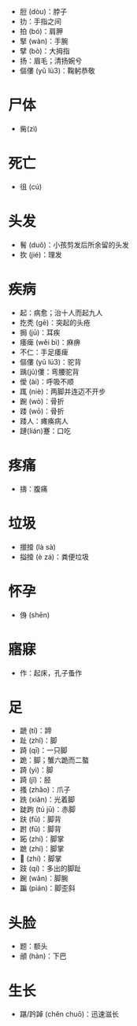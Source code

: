 
* 脰  (dòu)：脖子
* 扐：手指之间
* 拍 (bó)：肩胛
* 掔 (wàn)：手腕
* 擘 (bò)：大拇指
* 扬：眉毛；清扬婉兮
* 傴僂 (yǔ lü3)：鞠躬恭敬
# 尸体
* 胔(zì)
# 死亡
* 徂 (cú)
# 头发
* 鬌 (duǒ)：小孩剪发后所余留的头发
* 扻 (jié)：理发
# 疾病
* 起：病愈；治十人而起九人
* 扢秃 (gē)：突起的头疮
* 挶 (jū)：耳疾
* 痿痺 (wěi bì)：麻痹
* 不仁：手足痿痺
* 傴僂 (yǔ lü3)：驼背
* 踽(jǔ)僂：弯腰驼背
* 僾 (ài)：呼吸不顺
* 踂 (niè)：两脚并连迈不开步
* 踠 (wò)：骨折
* 踒 (wō)：骨折
* 踒人：瘫痪病人
* 蹥(lián)蹇：口吃
# 疼痛
* 擣：腹痛
# 垃圾
* 擸𢶍 (là sà)
* 搤𢶍 (è zá)：粪便垃圾

# 怀孕
* 㑗 (shēn)
# 寤寐
* 作：起床，孔子蚤作
# 足
* 蹏 (tí)：蹄
* 趾 (zhǐ)：脚
* 踦 (qī)：一只脚
* 跪：脚；蟹六跪而二螯
* 踦 (yì)：脚
* 踦 (jǐ)：胫
* 搔 (zhǎo)：爪子
* 跣 (xiǎn)：光着脚
* 跿跔 (tú jū)：赤脚
* 趺 (fū)：脚背
* 跗 (fū)：脚背
* 跖 (zhí)：脚掌
* 蹠 (zhí)：脚掌
* 𨂂 (zhí)：脚掌
* 跂 (qí)：多出的脚趾
* 踠 (wǎn)：脚腕
* 蹁 (pián)：脚歪斜
# 头脸
* 题：额头
* 顄 (hàn)：下巴
# 生长
* 踸/趻踔 (chěn chuō)：迅速滋长